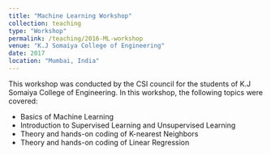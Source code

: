 ```yaml
---
title: "Machine Learning Workshop"
collection: teaching
type: "Workshop"
permalink: /teaching/2016-ML-workshop
venue: "K.J Somaiya College of Engineering"
date: 2017
location: "Mumbai, India"
---
```

This workshop was conducted by the CSI council for the students of K.J Somaiya College of Engineering. In this workshop, the following topics were covered: 
* Basics of Machine Learning 
* Introduction to Supervised Learning and Unsupervised Learning 
* Theory and hands-on coding of K-nearest Neighbors 
* Theory and hands-on coding of Linear Regression 

